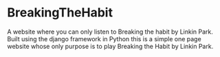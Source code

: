 # BreakingTheHabit
A website where you can only listen to Breaking the habit by Linkin Park.
Built using the django framework in Python this is a simple one page website whose only purpose is to play Breaking the Habit by Linkin Park.

